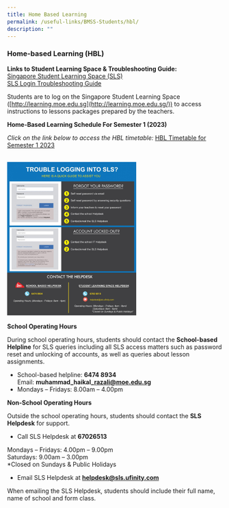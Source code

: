 ```yaml
---
title: Home Based Learning
permalink: /useful-links/BMSS-Students/hbl/
description: ""
---
```

### Home-based Learning (HBL)


**Links to Student Learning Space & Troubleshooting Guide:**<br>
[Singapore Student Learning Space (SLS)](https://vle.learning.moe.edu.sg/login)<br>
[SLS Login Troubleshooting Guide](https://static.learning.moe.edu.sg/UserGuide/login-troubleshooting.html)  

Students are to log on the Singapore Student Learning Space ([http://learning.moe.edu.sg](http://learning.moe.edu.sg/)) to access instructions to lessons packages prepared by the teachers.

**Home-Based Learning Schedule For Semester 1 (2023)**

*Click on the link below to access the HBL timetable:*
[HBL Timetable for Semester 1 2023](/files/BMSS%202023%20Sem%201%20HBL%20Schedule_ForStudents_UPDATED.pdf)

<br>

<img src="/images/hbl.png" style="width:60%">

**School Operating Hours**

During school operating hours, students should contact the **School-based Helpline** for SLS queries including all SLS access matters such as password reset and unlocking of accounts, as well as queries about lesson assignments.

*   School-based helpline: **6474 8934**  
    Email: **muhammad\_haikal\_razali@moe.edu.sg**
*   Mondays – Fridays: 8.00am – 4.00pm

**Non-School Operating Hours**

Outside the school operating hours, students should contact the **SLS Helpdesk** for support.

*   Call SLS Helpdesk at **67026513**

Mondays – Fridays: 4.00pm – 9.00pm  
Saturdays: 9.00am – 3.00pm  
\*Closed on Sundays & Public Holidays

*   Email SLS Helpdesk at **helpdesk@sls.ufinity.com**

When emailing the SLS Helpdesk, students should include their full name, name of school and form class.